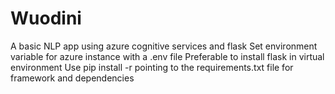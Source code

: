 # Wuodini
A basic NLP app using azure cognitive services and flask
Set environment variable for azure instance with a .env file
Preferable to install flask in virtual environment
Use pip install -r pointing to the requirements.txt file for framework and dependencies
